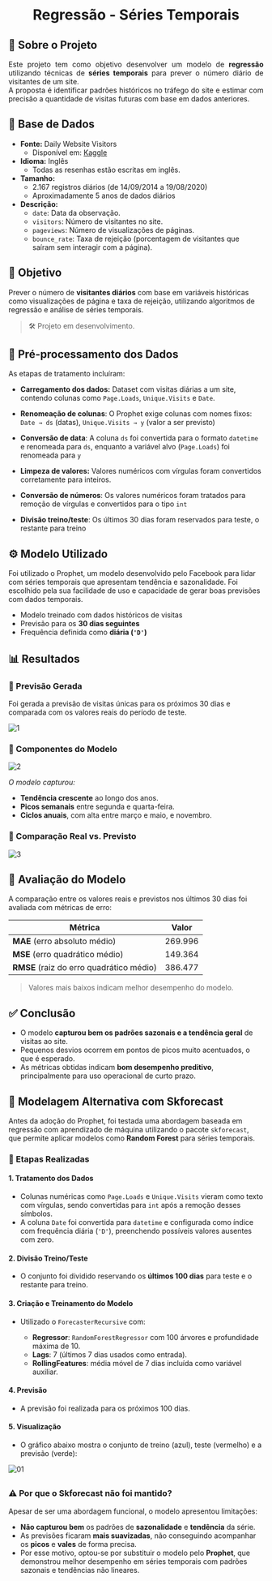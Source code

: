 <h1 align="center"> Regressão - Séries Temporais </h1>

## 🧠 Sobre o Projeto

<div align="justify">

Este projeto tem como objetivo desenvolver um modelo de **regressão** utilizando técnicas de **séries temporais** para prever o número diário de visitantes de um site.  
A proposta é identificar padrões históricos no tráfego do site e estimar com precisão a quantidade de visitas futuras com base em dados anteriores.

</div>

##

## 📂 Base de Dados

- **Fonte:** Daily Website Visitors  
  - Disponível em: [Kaggle](https://www.kaggle.com/datasets/bobnau/daily-website-visitors)
- **Idioma:** Inglês
  - Todas as resenhas estão escritas em inglês.
- **Tamanho:**
  - 2.167 registros diários (de 14/09/2014 a 19/08/2020)
  - Aproximadamente 5 anos de dados diários
- **Descrição:**
  - `date`: Data da observação.
  - `visitors`: Número de visitantes no site.
  - `pageviews`: Número de visualizações de páginas.
  - `bounce_rate`: Taxa de rejeição (porcentagem de visitantes que saíram sem interagir com a página).
##

## 🎯 Objetivo

Prever o número de **visitantes diários** com base em variáveis históricas como visualizações de página e taxa de rejeição, utilizando algoritmos de regressão e análise de séries temporais.

> 🛠 Projeto em desenvolvimento.

##

## 🧹 Pré-processamento dos Dados

As etapas de tratamento incluíram:

* **Carregamento dos dados:**
  Dataset com visitas diárias a um site, contendo colunas como `Page.Loads`, `Unique.Visits` e `Date`.

* **Renomeação de colunas**:
  O Prophet exige colunas com nomes fixos:
  `Date → ds` (datas), `Unique.Visits → y` (valor a ser previsto)

* **Conversão de data**:
  A coluna `ds` foi convertida para o formato `datetime` e renomeada para `ds`, enquanto a variável alvo (`Page.Loads`) foi renomeada para `y`

* **Limpeza de valores:**
  Valores numéricos com vírgulas foram convertidos corretamente para inteiros.
  
* **Conversão de números**:
  Os valores numéricos foram tratados para remoção de vírgulas e convertidos para o tipo `int`

* **Divisão treino/teste**:
  Os últimos 30 dias foram reservados para teste, o restante para treino
  
##

## ⚙️ Modelo Utilizado

Foi utilizado o Prophet, um modelo desenvolvido pelo Facebook para lidar com séries temporais que apresentam tendência e sazonalidade. Foi escolhido pela sua facilidade de uso e capacidade de gerar boas previsões com dados temporais.

* Modelo treinado com dados históricos de visitas
* Previsão para os **30 dias seguintes**
* Frequência definida como **diária (`'D'`)**

##

## 📊 Resultados

### 🔹 Previsão Gerada

Foi gerada a previsão de visitas únicas para os próximos 30 dias e comparada com os valores reais do período de teste.

![1](https://github.com/user-attachments/assets/009346fd-5482-44b0-a40f-c5e7ed42ac11)

### 🔹 Componentes do Modelo

![2](https://github.com/user-attachments/assets/ff52c083-5d4d-45ba-9239-66fe05c0eec8)

*O modelo capturou:*

* **Tendência crescente** ao longo dos anos.
* **Picos semanais** entre segunda e quarta-feira.
* **Ciclos anuais**, com alta entre março e maio, e novembro.

### 🔹 Comparação Real vs. Previsto

![3](https://github.com/user-attachments/assets/ca241829-de1a-4caa-83d2-00643471dc95)

##

## 📏 Avaliação do Modelo

A comparação entre os valores reais e previstos nos últimos 30 dias foi avaliada com métricas de erro:

| Métrica                                  | Valor |
| ---------------------------------------- | ------- |
| **MAE** (erro absoluto médio)            | 269.996 |
| **MSE** (erro quadrático médio)          | 149.364 |
| **RMSE** (raiz do erro quadrático médio) | 386.477 |

> Valores mais baixos indicam melhor desempenho do modelo.

##

## ✅ Conclusão

* O modelo **capturou bem os padrões sazonais e a tendência geral** de visitas ao site.
* Pequenos desvios ocorrem em pontos de picos muito acentuados, o que é esperado.
* As métricas obtidas indicam **bom desempenho preditivo**, principalmente para uso operacional de curto prazo.

##

## 🔄 Modelagem Alternativa com Skforecast

Antes da adoção do Prophet, foi testada uma abordagem baseada em regressão com aprendizado de máquina utilizando o pacote `skforecast`, que permite aplicar modelos como **Random Forest** para séries temporais.

### 📌 Etapas Realizadas

#### 1. **Tratamento dos Dados**

* Colunas numéricas como `Page.Loads` e `Unique.Visits` vieram como texto com vírgulas, sendo convertidas para `int` após a remoção desses símbolos.
* A coluna `Date` foi convertida para `datetime` e configurada como índice com frequência diária (`'D'`), preenchendo possíveis valores ausentes com zero.

#### 2. **Divisão Treino/Teste**

* O conjunto foi dividido reservando os **últimos 100 dias** para teste e o restante para treino.

#### 3. **Criação e Treinamento do Modelo**

* Utilizado o `ForecasterRecursive` com:

  * **Regressor**: `RandomForestRegressor` com 100 árvores e profundidade máxima de 10.
  * **Lags**: 7 (últimos 7 dias usados como entrada).
  * **RollingFeatures**: média móvel de 7 dias incluída como variável auxiliar.

#### 4. **Previsão**

* A previsão foi realizada para os próximos 100 dias.

#### 5. **Visualização**

* O gráfico abaixo mostra o conjunto de treino (azul), teste (vermelho) e a previsão (verde):

![01](https://github.com/user-attachments/assets/28128ff8-e6e3-4ad6-b680-837d9271b130)

##

### ⚠️ Por que o Skforecast não foi mantido?

Apesar de ser uma abordagem funcional, o modelo apresentou limitações:

* **Não capturou bem** os padrões de **sazonalidade** e **tendência** da série.
* As previsões ficaram **mais suavizadas**, não conseguindo acompanhar os **picos** e **vales** de forma precisa.
* Por esse motivo, optou-se por substituir o modelo pelo **Prophet**, que demonstrou melhor desempenho em séries temporais com padrões sazonais e tendências não lineares.
